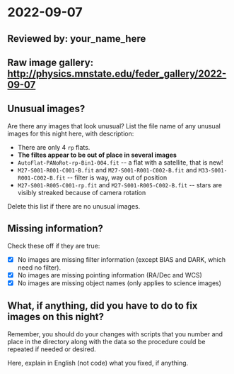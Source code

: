 # 2022-09-07

## Reviewed by:   your_name_here

## Raw image gallery: http://physics.mnstate.edu/feder_gallery/2022-09-07

## Unusual images?

Are there any images that look unusual? List the file name of any unusual images for this night here, with description:

+ There are only 4 `rp` flats.
+ **The filtes appear to be out of place in several images**
+ `AutoFlat-PANoRot-rp-Bin1-004.fit` -- a flat with a satellite, that is new!
+ `M27-S001-R001-C001-B.fit` and `M27-S001-R001-C002-B.fit` and `M33-S001-R001-C002-B.fit` -- filter is way, way out of position
+ `M27-S001-R005-C001-rp.fit` and `M27-S001-R005-C002-B.fit` -- stars are visibly streaked because of camera rotation

Delete this list if there are no unusual images.

## Missing information?

Check these off if they are true:

- [x] No images are missing filter information (except BIAS and DARK, which need no filter).
- [x] No images are missing pointing information (RA/Dec and WCS)
- [x] No images are missing object names (only applies to science images)

## What, if anything, did you have to do to fix images on this night?

Remember, you should do your changes with scripts that you number and place in the
directory along with the data so the procedure could be repeated if needed or
desired.

Here, explain in English (not code) what you fixed, if anything.
